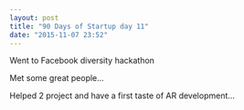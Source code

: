 ```yaml
---
layout: post
title: "90 Days of Startup day 11"
date: "2015-11-07 23:52"
---
```


Went to Facebook diversity hackathon

Met some great people...

Helped 2 project and have a first taste of AR development...
